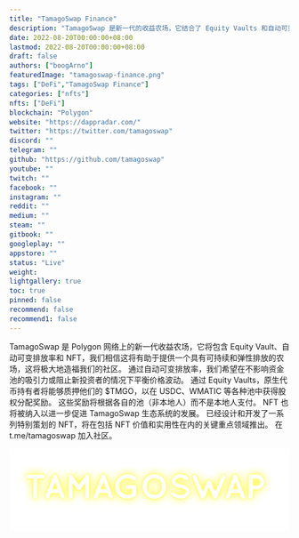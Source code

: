 ```yaml
---
title: "TamagoSwap Finance"
description: "TamagoSwap 是新一代的收益农场，它结合了 Equity Vaults 和自动可变排放率，以实现长期的可持续性和增长。"
date: 2022-08-20T00:00:00+08:00
lastmod: 2022-08-20T00:00:00+08:00
draft: false
authors: ["boogArno"]
featuredImage: "tamagoswap-finance.png"
tags: ["DeFi","TamagoSwap Finance"]
categories: ["nfts"]
nfts: ["DeFi"]
blockchain: "Polygon"
website: "https://dappradar.com/"
twitter: "https://twitter.com/tamagoswap"
discord: ""
telegram: ""
github: "https://github.com/tamagoswap"
youtube: ""
twitch: ""
facebook: ""
instagram: ""
reddit: ""
medium: ""
steam: ""
gitbook: ""
googleplay: ""
appstore: ""
status: "Live"
weight: 
lightgallery: true
toc: true
pinned: false
recommend: false
recommend1: false
---
```

TamagoSwap 是 Polygon 网络上的新一代收益农场，它将包含 Equity Vault、自动可变排放率和 NFT，我们相信这将有助于提供一个具有可持续和弹性排放的农场，这将极大地造福我们的社区。
通过自动可变排放率，我们希望在不影响资金池的吸引力或阻止新投资者的情况下平衡价格波动。 通过 Equity Vaults，原生代币持有者将能够质押他们的 $TMGO，以在 USDC、WMATIC 等各种池中获得股权分配奖励。 这些奖励将根据各自的池（非本地人）而不是本地人支付。 NFT 也将被纳入以进一步促进 TamagoSwap 生态系统的发展。 已经设计和开发了一系列特别策划的 NFT，将在包括 NFT 价值和实用性在内的关键重点领域推出。
在 t.me/tamagoswap 加入社区。

![Font](Font.png)
